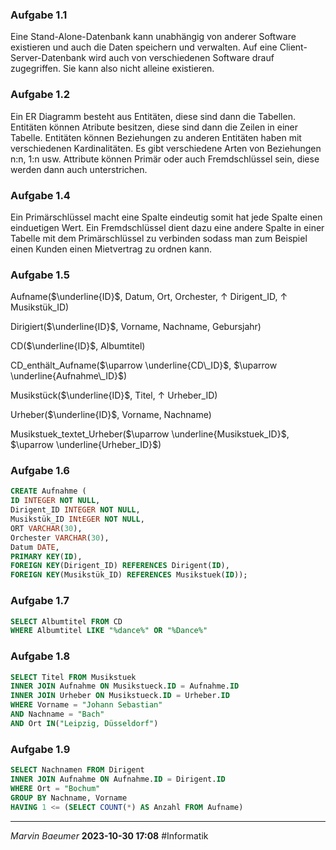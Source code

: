 ### Aufgabe 1.1
Eine Stand-Alone-Datenbank kann unabhängig von anderer Software existieren und auch die Daten speichern und verwalten.
Auf eine Client-Server-Datenbank wird auch von verschiedenen Software drauf zugegriffen. Sie kann also nicht alleine existieren.

### Aufgabe 1.2
Ein ER Diagramm besteht aus Entitäten, diese sind dann die Tabellen. Entitäten können Atribute besitzen, diese sind dann die Zeilen in einer Tabelle. Entitäten können Beziehungen zu anderen Entitäten haben mit verschiedenen Kardinalitäten. Es gibt verschiedene Arten von Beziehungen n:n, 1:n usw. Attribute können Primär oder auch Fremdschlüssel sein, diese werden dann auch unterstrichen. 

### Aufgabe 1.4
Ein Primärschlüssel macht eine Spalte eindeutig somit hat jede Spalte einen einduetigen Wert. Ein Fremdschlüssel dient dazu eine andere Spalte in einer Tabelle mit dem Primärschlüssel zu verbinden sodass man zum Beispiel einen Kunden einen Mietvertrag zu ordnen kann.

### Aufgabe 1.5
Aufname($\underline{ID}$, Datum, Ort, Orchester, $\uparrow$ Dirigent_ID, $\uparrow$ Musikstük_ID)

Dirigiert($\underline{ID}$, Vorname, Nachname, Gebursjahr)

CD($\underline{ID}$, Albumtitel)

CD_enthält_Aufname($\uparrow \underline{CD\_ID}$, $\uparrow \underline{Aufnahme\_ID}$)

Musikstück($\underline{ID}$, Titel, $\uparrow$ Urheber_ID)

Urheber($\underline{ID}$, Vorname, Nachname)

Musikstuek_textet_Urheber($\uparrow \underline{Musikstuek_ID}$, $\uparrow \underline{Urheber_ID}$)

### Aufgabe 1.6
```SQL
CREATE Aufnahme (
ID INTEGER NOT NULL,
Dirigent_ID INTEGER NOT NULL,
Musikstük_ID INtEGER NOT NULL,
ORT VARCHAR(30),
Orchester VARCHAR(30),
Datum DATE,
PRIMARY KEY(ID),
FOREIGN KEY(Dirigent_ID) REFERENCES Dirigent(ID),
FOREIGN KEY(Musikstük_ID) REFERENCES Musikstuek(ID));
```
### Aufgabe 1.7
```SQL
SELECT Albumtitel FROM CD
WHERE Albumtitel LIKE "%dance%" OR "%Dance%"
```
### Aufgabe 1.8
```SQL
SELECT Titel FROM Musikstuek
INNER JOIN Aufnahme ON Musikstueck.ID = Aufnahme.ID
INNER JOIN Urheber ON Musikstueck.ID = Urheber.ID
WHERE Vorname = "Johann Sebastian" 
AND Nachname = "Bach" 
AND Ort IN("Leipzig, Düsseldorf")
```
### Aufgabe 1.9
```SQL
SELECT Nachnamen FROM Dirigent
INNER JOIN Aufnahme ON Aufnahme.ID = Dirigent.ID
WHERE Ort = "Bochum"
GROUP BY Nachname, Vorname
HAVING 1 <= (SELECT COUNT(*) AS Anzahl FROM Aufname)
```

---
*Marvin Baeumer* **2023-10-30 17:08** #Informatik